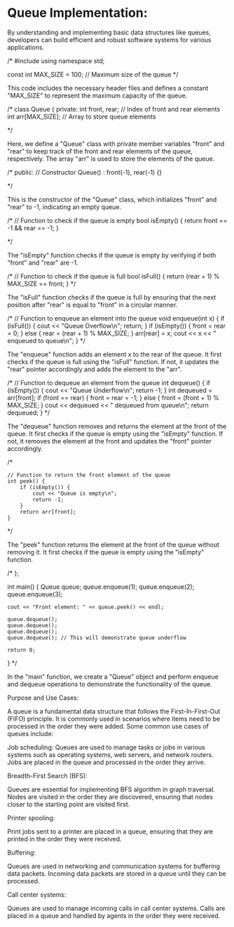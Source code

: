 # Queue Implementation:

By understanding and implementing basic data structures like queues, developers can build efficient and robust software systems for various applications.

/*
#include <iostream>
using namespace std;

const int MAX_SIZE = 100; // Maximum size of the queue
*/

This code includes the necessary header files and defines a constant "MAX_SIZE" to represent the maximum capacity of the queue.

/*
class Queue {
private:
    int front, rear;          // Index of front and rear elements
    int arr[MAX_SIZE];        // Array to store queue elements

*/

Here, we define a "Queue" class with private member variables "front" and "rear" to keep track of the front and rear elements of the queue, respectively. The array "arr" is used to store the elements of the queue.

/*
public:
    // Constructor
    Queue() : front(-1), rear(-1) {}

*/

This is the constructor of the "Queue" class, which initializes "front" and "rear" to -1, indicating an empty queue.

/*
    // Function to check if the queue is empty
    bool isEmpty() {
        return front == -1 && rear == -1;
    }

*/

The "isEmpty" function checks if the queue is empty by verifying if both "front" and "rear" are -1.

/*
    // Function to check if the queue is full
    bool isFull() {
        return (rear + 1) % MAX_SIZE == front;
    }
*/

The "isFull" function checks if the queue is full by ensuring that the next position after "rear" is equal to "front" in a circular manner.

/*
    // Function to enqueue an element into the queue
    void enqueue(int x) {
        if (isFull()) {
            cout << "Queue Overflow\n";
            return;
        }
        if (isEmpty()) {
            front = rear = 0;
        } else {
            rear = (rear + 1) % MAX_SIZE;
        }
        arr[rear] = x;
        cout << x << " enqueued to queue\n";
    }
*/

The "enqueue" function adds an element x to the rear of the queue. It first checks if the queue is full using the "isFull" function. If not, it updates the "rear" pointer accordingly and adds the element to the "arr".

/*
    // Function to dequeue an element from the queue
    int dequeue() {
        if (isEmpty()) {
            cout << "Queue Underflow\n";
            return -1;
        }
        int dequeued = arr[front];
        if (front == rear) {
            front = rear = -1;
        } else {
            front = (front + 1) % MAX_SIZE;
        }
        cout << dequeued << " dequeued from queue\n";
        return dequeued;
    }
*/

The "dequeue" function removes and returns the element at the front of the queue. It first checks if the queue is empty using the "isEmpty" function. If not, it removes the element at the front and updates the "front" pointer accordingly.

/*

    // Function to return the front element of the queue
    int peek() {
        if (isEmpty()) {
            cout << "Queue is empty\n";
            return -1;
        }
        return arr[front];
    }
*/

The "peek" function returns the element at the front of the queue without removing it. It first checks if the queue is empty using the "isEmpty" function.

/*
};

int main() {
    Queue queue;
    queue.enqueue(1);
    queue.enqueue(2);
    queue.enqueue(3);

    cout << "Front element: " << queue.peek() << endl;

    queue.dequeue();
    queue.dequeue();
    queue.dequeue();
    queue.dequeue(); // This will demonstrate queue underflow

    return 0;
}
*/

In the "main" function, we create a "Queue" object and perform enqueue and dequeue operations to demonstrate the functionality of the queue.

Purpose and Use Cases:

A queue is a fundamental data structure that follows the First-In-First-Out (FIFO) principle. It is commonly used in scenarios where items need to be processed in the order they were added. Some common use cases of queues include:

Job scheduling:
Queues are used to manage tasks or jobs in various systems such as operating systems, web servers, and network routers. Jobs are placed in the queue and processed in the order they arrive.

Breadth-First Search (BFS):

Queues are essential for implementing BFS algorithm in graph traversal. Nodes are visited in the order they are discovered, ensuring that nodes closer to the starting point are visited first.

Printer spooling:

Print jobs sent to a printer are placed in a queue, ensuring that they are printed in the order they were received.

Buffering:

Queues are used in networking and communication systems for buffering data packets. Incoming data packets are stored in a queue until they can be processed.

Call center systems:

Queues are used to manage incoming calls in call center systems. Calls are placed in a queue and handled by agents in the order they were received.

